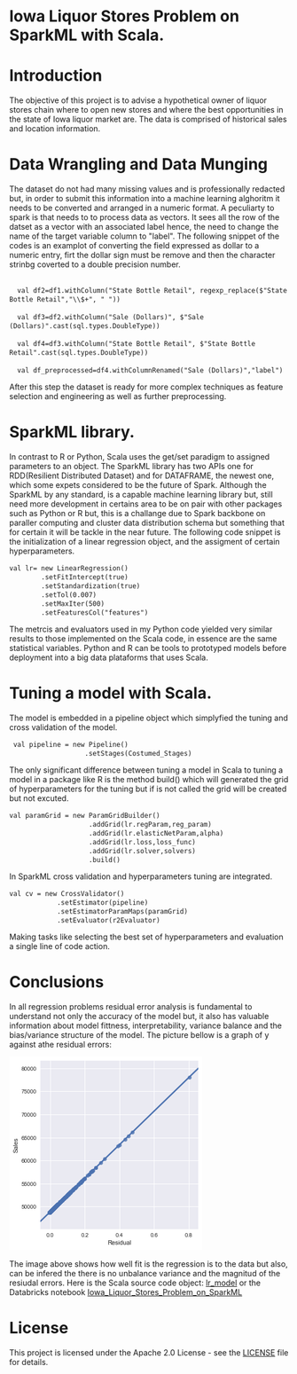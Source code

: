 # Iowa Liquor Stores Problem on SparkML with Scala.


# Introduction

The objective of this project is to advise a hypothetical owner of liquor stores chain where to open new stores and where the best opportunities in the state of Iowa liquor market are. The data is comprised of historical sales and location information. 

# Data Wrangling and Data Munging

The dataset do not had many missing values and is professionally redacted but, in order to submit this information into a machine learning alghoritm it needs to be converted and arranged in a numeric format. A peculiarty to spark is that needs to
to process data as vectors. It sees all the row of the datset as a vector with an associated label hence, the need to change the name of the target variable column to "label". The following snippet of the codes is an examplot of converting the field expressed as dollar to a numeric entry, firt the dollar sign must be remove and then the character strinbg coverted to a double precision number. 
```                                                                                                                                                                              val df1=df_rdx.withColumn("Sale (Dollars)", regexp_replace($"Sale (Dollars)","\\$+", " "))

  val df2=df1.withColumn("State Bottle Retail", regexp_replace($"State Bottle Retail","\\$+", " "))

  val df3=df2.withColumn("Sale (Dollars)", $"Sale (Dollars)".cast(sql.types.DoubleType))

  val df4=df3.withColumn("State Bottle Retail", $"State Bottle Retail".cast(sql.types.DoubleType))

  val df_preprocessed=df4.withColumnRenamed("Sale (Dollars)","label")
```
After this step the dataset is ready for more complex techniques as feature selection and engineering as well as further preprocessing.

# SparkML library.

In contrast to R or Python, Scala uses the get/set paradigm to assigned parameters to an object. The SparkML library has two APIs one for RDD(Resilient Distributed Dataset) and for DATAFRAME, the newest one, which some expets considered to be the future of Spark. Although the SparkML by any standard, is a capable machine learning library but, still need more development in certains area to be on pair with other packages such as Python or R but, this is a challange due to Spark backbone on paraller computing and cluster data distribution schema but something that for certain it will be tackle in the near future. The following code snippet is the initialization of a linear regression object, and the assigment of certain hyperparameters.
```
val lr= new LinearRegression()
        .setFitIntercept(true)      
        .setStandardization(true)       
        .setTol(0.007)
        .setMaxIter(500)        
        .setFeaturesCol("features")
```
The metrcis and evaluators used in my Python code yielded very similar results to those implemented on the Scala code, in essence are the same statistical variables. Python and R can be tools to prototyped models before deployment into a big data plataforms that uses Scala.


# Tuning a model with Scala.

The model is embedded in a pipeline object which simplyfied the tuning and cross validation of the model.
```
 val pipeline = new Pipeline()
                   .setStages(Costumed_Stages)
```
The only significant difference between tuning a model in Scala to tuning a model in a package like R is the method build() which will generated the grid of hyperparameters for the tuning but if is not called the grid will be created but not excuted.

```
val paramGrid = new ParamGridBuilder()
                    .addGrid(lr.regParam,reg_param)
                    .addGrid(lr.elasticNetParam,alpha)
                    .addGrid(lr.loss,loss_func)
                    .addGrid(lr.solver,solvers)
                    .build()
```
In SparkML cross validation and hyperparameters tuning are integrated.
``` 
val cv = new CrossValidator()
            .setEstimator(pipeline)
            .setEstimatorParamMaps(paramGrid)
            .setEvaluator(r2Evaluator)
```
Making tasks like selecting the best set of hyperparameters and evaluation a single line of code action.

# Conclusions

In all regression problems residual error analysis is fundamental to understand not only the accuracy of the model but, it also has valuable information about model fittness, interpretability, variance balance and the bias/variance structure of the model. The picture bellow is a graph of y against athe residual errors:

![MLRp2.png](MLRp2.png)

The image above shows how well fit is the regression is to the data but also, can be infered the there is no unbalance variance and the magnitud of the resiudal errors. Here is the Scala source code object: [lr_model](/iowarliuorestoresproblem/src/com/salazaraiassociates/spark/lr_model.scala) or the Databricks notebook [Iowa_Liquor_Stores_Problem_on_SparkML](https://databricks-prod-cloudfront.cloud.databricks.com/public/4027ec902e239c93eaaa8714f173bcfc/5557002591186765/134647401198801/211402702664379/latest.html)

# License

This project is licensed under the Apache 2.0 License - see the [LICENSE](LICENSE) file for details.

